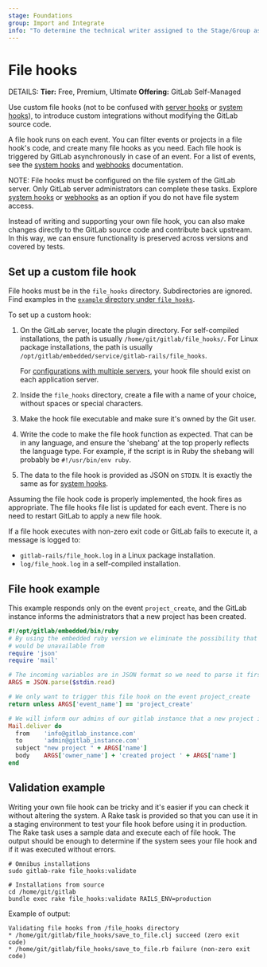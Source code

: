 ```yaml
---
stage: Foundations
group: Import and Integrate
info: "To determine the technical writer assigned to the Stage/Group associated with this page, see https://handbook.gitlab.com/handbook/product/ux/technical-writing/#assignments"
---
```


# File hooks

DETAILS:
**Tier:** Free, Premium, Ultimate
**Offering:** GitLab Self-Managed

Use custom file hooks (not to be confused with [server hooks](server_hooks.md) or [system hooks](system_hooks.md)),
to introduce custom integrations without modifying the GitLab source code.

A file hook runs on each event. You can filter events or projects
in a file hook's code, and create many file hooks as you need. Each file hook is
triggered by GitLab asynchronously in case of an event. For a list of events,
see the [system hooks](system_hooks.md) and [webhooks](../user/project/integrations/webhook_events.md) documentation.

NOTE:
File hooks must be configured on the file system of the GitLab server. Only GitLab
server administrators can complete these tasks. Explore
[system hooks](system_hooks.md) or [webhooks](../user/project/integrations/webhooks.md)
as an option if you do not have file system access.

Instead of writing and supporting your own file hook, you can also make changes
directly to the GitLab source code and contribute back upstream. In this way, we can
ensure functionality is preserved across versions and covered by tests.

## Set up a custom file hook

File hooks must be in the `file_hooks` directory. Subdirectories are ignored.
Find examples in the
[`example` directory under `file_hooks`](https://gitlab.com/gitlab-org/gitlab/-/tree/master/file_hooks/examples).

To set up a custom hook:

1. On the GitLab server, locate the plugin directory. For self-compiled installations, the path is usually
   `/home/git/gitlab/file_hooks/`. For Linux package installations, the path is usually
   `/opt/gitlab/embedded/service/gitlab-rails/file_hooks`.

   For [configurations with multiple servers](reference_architectures/index.md), your hook file should exist on each
   application server.

1. Inside the `file_hooks` directory, create a file with a name of your choice,
   without spaces or special characters.
1. Make the hook file executable and make sure it's owned by the Git user.
1. Write the code to make the file hook function as expected. That can be
   in any language, and ensure the 'shebang' at the top properly reflects the
   language type. For example, if the script is in Ruby the shebang will
   probably be `#!/usr/bin/env ruby`.
1. The data to the file hook is provided as JSON on `STDIN`. It is exactly the
   same as for [system hooks](system_hooks.md).

Assuming the file hook code is properly implemented, the hook fires
as appropriate. The file hooks file list is updated for each event. There is no
need to restart GitLab to apply a new file hook.

If a file hook executes with non-zero exit code or GitLab fails to execute it, a
message is logged to:

- `gitlab-rails/file_hook.log` in a Linux package installation.
- `log/file_hook.log` in a self-compiled installation.

## File hook example

This example responds only on the event `project_create`, and
the GitLab instance informs the administrators that a new project has been created.

```ruby
#!/opt/gitlab/embedded/bin/ruby
# By using the embedded ruby version we eliminate the possibility that our chosen language
# would be unavailable from
require 'json'
require 'mail'

# The incoming variables are in JSON format so we need to parse it first.
ARGS = JSON.parse($stdin.read)

# We only want to trigger this file hook on the event project_create
return unless ARGS['event_name'] == 'project_create'

# We will inform our admins of our gitlab instance that a new project is created
Mail.deliver do
  from    'info@gitlab_instance.com'
  to      'admin@gitlab_instance.com'
  subject "new project " + ARGS['name']
  body    ARGS['owner_name'] + 'created project ' + ARGS['name']
end
```

## Validation example

Writing your own file hook can be tricky and it's easier if you can check it
without altering the system. A Rake task is provided so that you can use it
in a staging environment to test your file hook before using it in production.
The Rake task uses a sample data and execute each of file hook. The output
should be enough to determine if the system sees your file hook and if it was
executed without errors.

```shell
# Omnibus installations
sudo gitlab-rake file_hooks:validate

# Installations from source
cd /home/git/gitlab
bundle exec rake file_hooks:validate RAILS_ENV=production
```

Example of output:

```plaintext
Validating file hooks from /file_hooks directory
* /home/git/gitlab/file_hooks/save_to_file.clj succeed (zero exit code)
* /home/git/gitlab/file_hooks/save_to_file.rb failure (non-zero exit code)
```
